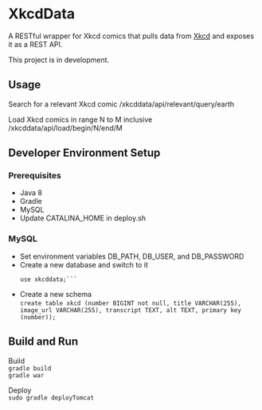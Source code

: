 # XkcdData
A RESTful wrapper for Xkcd comics that pulls data from [Xkcd](http://xkcd.com) and exposes it as a REST API.

This project is in development.

## Usage
Search for a relevant Xkcd comic
/xkcddata/api/relevant/query/earth

Load Xkcd comics in range N to M inclusive
/xkcddata/api/load/begin/N/end/M

## Developer Environment Setup

### Prerequisites
- Java 8 
- Gradle 
- MySQL
- Update CATALINA_HOME in deploy.sh

### MySQL
- Set environment variables DB_PATH, DB_USER, and DB_PASSWORD
- Create a new database and switch to it  
  ```create database xkcddata;
  use xkcddata;```
- Create a new schema   
`create table xkcd (number BIGINT not null, title VARCHAR(255), image_url VARCHAR(255), transcript TEXT, alt TEXT, primary key (number));`

## Build and Run
Build  
`gradle build`  
`gradle war`  

Deploy  
`sudo gradle deployTomcat`


